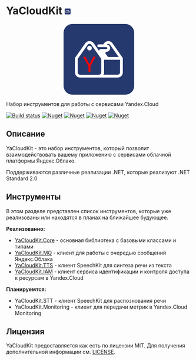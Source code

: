 # YaCloudKit ![](./Assets/icon-main.png)
<p align="center">
    <img src="./Assets/logo-main.png">
</p>
Набор инструментов для работы с сервисами Yandex.Cloud

[![Build status](https://ci.appveyor.com/api/projects/status/dvorvf11kanlyai1?svg=true)](https://ci.appveyor.com/project/gkurbesov/yacloudkit)
[![Nuget](https://img.shields.io/nuget/v/YaCloudKit.Core?label=Core)](https://www.nuget.org/packages/YaCloudKit.Core)
[![Nuget](https://img.shields.io/nuget/v/YaCloudKit.MQ?label=MQ)](https://www.nuget.org/packages/YaCloudKit.MQ)
[![Nuget](https://img.shields.io/nuget/v/YaCloudKit.TTS?label=TTS)](https://www.nuget.org/packages/YaCloudKit.TTS)
[![Nuget](https://img.shields.io/nuget/v/YaCloudKit.IAM?label=IAM)](https://www.nuget.org/packages/YaCloudKit.IAM)
## Описание
YaCloudKit - это набор инструментов, который позволит взаимодействовать вашему приложению с сервисами облачной платформы Яндекс.Облако.

Поддерживаются различные реализации .NET, которые реализуют .NET Standard 2.0

## Инструменты
В этом разделе представлен список инструментов, которые уже реализованы или находятся в планах на ближайшее будующее.

**Реализованно:**
- [YaCloudKit.Core](./YaCloudKit.Core) - основная библиотека с базовыми классами и типами
- [YaCloudKit.MQ](./YaCloudKit.MQ) - клиент для работы с очередью сообщений Яндекс.Облака
- [YaCloudKit.TTS](./YaCloudKit.TTS) - клиент SpeechKit для синтеза речи из текста
- [YaCloudKit.IAM](./YaCloudKit.IAM) - клиент сервиса идентификации и контроля доступа к ресурсам в Yandex.Cloud

**Планируемтся:**
- YaCloudKit.STT - клиент SpeechKit для распознования речи
- YaCloudKit.Monitoring - клиент для передачи метрик в Yandex.Cloud Monitoring

## Лицензия
YaCloudKit предоставляется как есть по лицензии MIT. Для получения дополнительной информации см. [LICENSE](./LICENSE).

